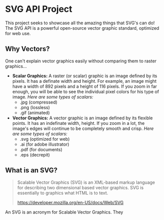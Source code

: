 # SVG API Project
This project seeks to showcase all the amazing things that SVG's can do! The SVG API is a powerful open-source vector graphic standard, optimized for web use.

## Why Vectors?
One can't explain vector graphics easily without comparing them to raster graphics...
- **Scalar Graphics:** A raster (or scalar) graphic is an image defined by its pixels. It has a definate width and height. For example, an image might have a width of 892 pixels and a height of 116 pixels. If you zoom in far enough, you will be able to see the individual pixel colors for his type of image. _Here are some types of scalars:_
  - .jpg (compressed)
  - .png (lossless)
  - .gif (animated)
- **Vector Graphics:** A vector graphic is an image defined by its flexible points. It has an indefinate width, height. If you zoom in a lot, the image's edges will continue to be completely smooth and crisp. _Here are some types of scalars:_
  - .svg (optimized for web)
  - .ai (for adobe illustrator)
  - .pdf (for documents)
  - .eps (decrepit)

## What is an SVG?
> Scalable Vector Graphics (SVG) is an XML-based markup language for describing two dimensional based  vector graphics. SVG is essentially to graphics what HTML is to text.
> 
> <span style="text-align: right">https://developer.mozilla.org/en-US/docs/Web/SVG</span>

An SVG is an acronym for Scalable Vector Graphics. They